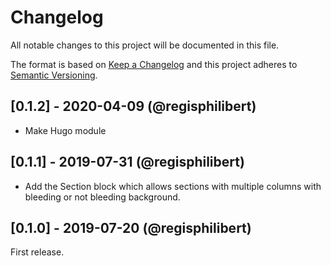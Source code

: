 # Changelog

All notable changes to this project will be documented in this file.

The format is based on [Keep a Changelog](http://keepachangelog.com/en/1.0.0/) and this project adheres to [Semantic Versioning](http://semver.org/spec/v2.0.0.html).

## [0.1.2] - 2020-04-09 (@regisphilibert)

- Make Hugo module

## [0.1.1] - 2019-07-31 (@regisphilibert)

- Add the Section block which allows sections with multiple columns with bleeding or not bleeding background.

## [0.1.0] - 2019-07-20 (@regisphilibert)

First release.